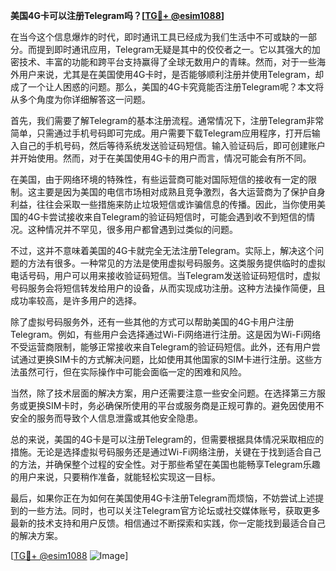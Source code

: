 **美国4G卡可以注册Telegram吗？[[TG💪+ @esim1088](https://t.me/s/esim1088)]**

在当今这个信息爆炸的时代，即时通讯工具已经成为我们生活中不可或缺的一部分。而提到即时通讯应用，Telegram无疑是其中的佼佼者之一。它以其强大的加密技术、丰富的功能和跨平台支持赢得了全球无数用户的青睐。然而，对于一些海外用户来说，尤其是在美国使用4G卡时，是否能够顺利注册并使用Telegram，却成了一个让人困惑的问题。那么，美国的4G卡究竟能否注册Telegram呢？本文将从多个角度为你详细解答这一问题。

首先，我们需要了解Telegram的基本注册流程。通常情况下，注册Telegram非常简单，只需通过手机号码即可完成。用户需要下载Telegram应用程序，打开后输入自己的手机号码，然后等待系统发送验证码短信。输入验证码后，即可创建账户并开始使用。然而，对于在美国使用4G卡的用户而言，情况可能会有所不同。

在美国，由于网络环境的特殊性，有些运营商可能对国际短信的接收有一定的限制。这主要是因为美国的电信市场相对成熟且竞争激烈，各大运营商为了保护自身利益，往往会采取一些措施来防止垃圾短信或诈骗信息的传播。因此，当你使用美国的4G卡尝试接收来自Telegram的验证码短信时，可能会遇到收不到短信的情况。这种情况并不罕见，很多用户都曾遇到过类似的问题。

不过，这并不意味着美国的4G卡就完全无法注册Telegram。实际上，解决这个问题的方法有很多。一种常见的方法是使用虚拟号码服务。这类服务提供临时的虚拟电话号码，用户可以用来接收验证码短信。当Telegram发送验证码短信时，虚拟号码服务会将短信转发给用户的设备，从而实现成功注册。这种方法操作简便，且成功率较高，是许多用户的选择。

除了虚拟号码服务外，还有一些其他的方式可以帮助美国的4G卡用户注册Telegram。例如，有些用户会选择通过Wi-Fi网络进行注册。这是因为Wi-Fi网络不受运营商限制，能够正常接收来自Telegram的验证码短信。此外，还有用户尝试通过更换SIM卡的方式解决问题，比如使用其他国家的SIM卡进行注册。这些方法虽然可行，但在实际操作中可能会面临一定的困难和风险。

当然，除了技术层面的解决方案，用户还需要注意一些安全问题。在选择第三方服务或更换SIM卡时，务必确保所使用的平台或服务商是正规可靠的。避免因使用不安全的服务而导致个人信息泄露或其他安全隐患。

总的来说，美国的4G卡是可以注册Telegram的，但需要根据具体情况采取相应的措施。无论是选择虚拟号码服务还是通过Wi-Fi网络注册，关键在于找到适合自己的方法，并确保整个过程的安全性。对于那些希望在美国也能畅享Telegram乐趣的用户来说，只要稍作准备，就能轻松实现这一目标。

最后，如果你正在为如何在美国使用4G卡注册Telegram而烦恼，不妨尝试上述提到的一些方法。同时，也可以关注Telegram官方论坛或社交媒体账号，获取更多最新的技术支持和用户反馈。相信通过不断探索和实践，你一定能找到最适合自己的解决方案。

[[TG💪+ @esim1088](https://t.me/s/esim1088) ![Image](https://i.postimg.cc/4NQfJmqS/Snipaste-2025-05-13-00-14-12.png)]
